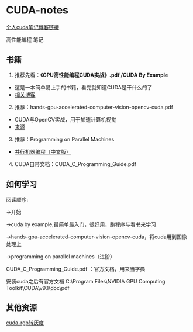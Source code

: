 # CUDA-notes
[个人cuda笔记博客链接](https://littlebearsama.github.io/categories/%E7%BC%96%E7%A8%8B/CUDA/)

高性能编程 笔记
## 书籍
1. 推荐先看：**《GPU高性能编程CUDA实战》.pdf /CUDA By Example**
* 这是一本简单易上手的书籍，看完就知道CUDA是干什么的了
* [相关博客](https://blog.csdn.net/fishseeker/article/details/75093166)

2. 推荐：hands-gpu-accelerated-computer-vision-opencv-cuda.pdf
* CUDA与OpenCV实战，用于加速计算机视觉
* [来源](https://github.com/PacktPublishing/Hands-On-GPU-Accelerated-Computer-Vision-with-OpenCV-and-CUDA)

3. 推荐：Programming on Parallel Machines
* [并行机器编程（中文版）](https://github.com/thirdwing/ParaBook)

4. CUDA自带文档：CUDA_C_Programming_Guide.pdf
## 如何学习
阅读顺序:	

->开始

->cuda by example,最简单最入门，很好用，跑程序与看书来学习

->hands-gpu-accelerated-computer-vision-opencv-cuda，将cuda用到图像处理上

->programming on parallel machines（进阶）

CUDA_C_Programming_Guide.pdf ：官方文档，用来当字典

安装cuda之后有官方文档
C:\Program Files\NVIDIA GPU Computing Toolkit\CUDA\v9.1\doc\pdf

## 其他资源
[cuda-rgb转灰度](https://github.com/canteen-man/CUDA-Program)
